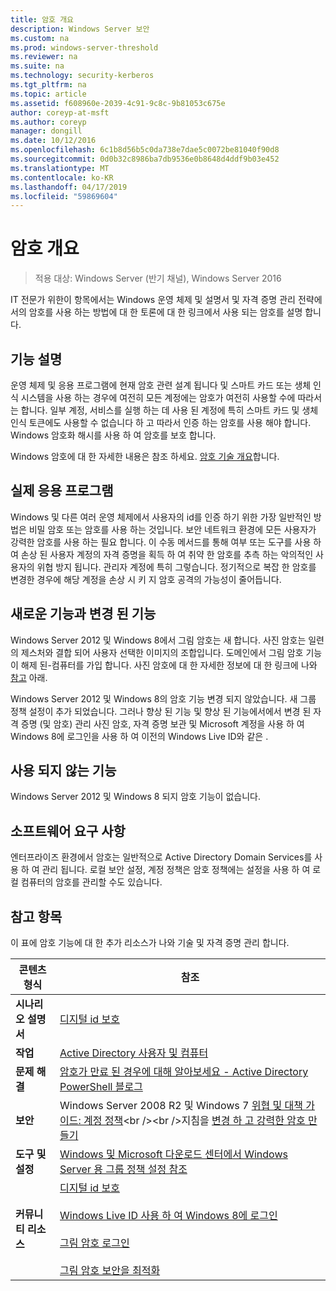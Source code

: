```yaml
---
title: 암호 개요
description: Windows Server 보안
ms.custom: na
ms.prod: windows-server-threshold
ms.reviewer: na
ms.suite: na
ms.technology: security-kerberos
ms.tgt_pltfrm: na
ms.topic: article
ms.assetid: f608960e-2039-4c91-9c8c-9b81053c675e
author: coreyp-at-msft
ms.author: coreyp
manager: dongill
ms.date: 10/12/2016
ms.openlocfilehash: 6c1b8d56b5c0da738e7dae5c0072be81040f90d8
ms.sourcegitcommit: 0d0b32c8986ba7db9536e0b8648d4ddf9b03e452
ms.translationtype: MT
ms.contentlocale: ko-KR
ms.lasthandoff: 04/17/2019
ms.locfileid: "59869604"
---
```

# <a name="passwords-overview"></a>암호 개요

>적용 대상: Windows Server (반기 채널), Windows Server 2016

IT 전문가 위한이 항목에서는 Windows 운영 체제 및 설명서 및 자격 증명 관리 전략에서의 암호를 사용 하는 방법에 대 한 토론에 대 한 링크에서 사용 되는 암호를 설명 합니다.

## <a name="BKMK_OVER"></a>기능 설명
운영 체제 및 응용 프로그램에 현재 암호 관련 설계 됩니다 및 스마트 카드 또는 생체 인식 시스템을 사용 하는 경우에 여전히 모든 계정에는 암호가 여전히 사용할 수에 따라서는 합니다. 일부 계정, 서비스를 실행 하는 데 사용 된 계정에 특히 스마트 카드 및 생체 인식 토큰에도 사용할 수 없습니다 하 고 따라서 인증 하는 암호를 사용 해야 합니다. Windows 암호화 해시를 사용 하 여 암호를 보호 합니다.

Windows 암호에 대 한 자세한 내용은 참조 하세요. [암호 기술 개요](https://technet.microsoft.com/library/hh994558(WS.10).aspx)합니다.

## <a name="BKMK_APP"></a>실제 응용 프로그램
Windows 및 다른 여러 운영 체제에서 사용자의 id를 인증 하기 위한 가장 일반적인 방법은 비밀 암호 또는 암호를 사용 하는 것입니다. 보안 네트워크 환경에 모든 사용자가 강력한 암호를 사용 하는 필요 합니다. 이 수동 메서드를 통해 여부 또는 도구를 사용 하 여 손상 된 사용자 계정의 자격 증명을 획득 하 여 취약 한 암호를 추측 하는 악의적인 사용자의 위협 방지 됩니다. 관리자 계정에 특히 그렇습니다. 정기적으로 복잡 한 암호를 변경한 경우에 해당 계정을 손상 시 키 지 암호 공격의 가능성이 줄어듭니다.

## <a name="BKMK_NEW"></a>새로운 기능과 변경 된 기능
Windows Server 2012 및 Windows 8에서 그림 암호는 새 합니다. 사진 암호는 일련의 제스처와 결합 되어 사용자 선택한 이미지의 조합입니다. 도메인에서 그림 암호 기능이 해제 된\-컴퓨터를 가입 합니다. 사진 암호에 대 한 자세한 정보에 대 한 링크에 나와 [참고](#BKMK_LINKS) 아래.

Windows Server 2012 및 Windows 8의 암호 기능 변경 되지 않았습니다. 새 그룹 정책 설정이 추가 되었습니다. 그러나 향상 된 기능 및 향상 된 기능에서에서 변경 된 자격 증명 \(및 암호\) 관리 사진 암호, 자격 증명 보관 및 Microsoft 계정을 사용 하 여 Windows 8에 로그인을 사용 하 여 이전의 Windows Live ID와 같은 .

## <a name="BKMK_DEP"></a>사용 되지 않는 기능
Windows Server 2012 및 Windows 8 되지 암호 기능이 없습니다.

## <a name="BKMK_SOFT"></a>소프트웨어 요구 사항
엔터프라이즈 환경에서 암호는 일반적으로 Active Directory Domain Services를 사용 하 여 관리 됩니다. 로컬 보안 설정, 계정 정책은 암호 정책에는 설정을 사용 하 여 로컬 컴퓨터의 암호를 관리할 수도 있습니다.

## <a name="BKMK_LINKS"></a>참고 항목
이 표에 암호 기능에 대 한 추가 리소스가 나와 기술 및 자격 증명 관리 합니다.

|콘텐츠 형식|참조|
|--------|-------|
|**시나리오 설명서**|[디지털 id 보호](http://blogs.msdn.com/b/b8/archive/2011/12/14/protecting-your-digital-identity.aspx)|
|**작업**|[Active Directory 사용자 및 컴퓨터](https://technet.microsoft.com/library/cc754217.aspx)|
|**문제 해결**|[암호가 만료 된 경우에 대해 알아보세요 \- Active Directory PowerShell 블로그](http://blogs.msdn.com/b/adpowershell/archive/2010/08/09/9970198.aspx)|
|**보안**| Windows Server 2008 R2 및 Windows 7 [위협 및 대책 가이드: 계정 정책](https://technet.microsoft.com/library/hh125920(v=ws.10).aspx)<br /><br />지침을 [변경 하 고 강력한 암호 만들기](https://www.microsoft.com/security/online-privacy/passwords-create.aspx)|
|**도구 및 설정**|[Windows 및 Microsoft 다운로드 센터에서 Windows Server 용 그룹 정책 설정 참조](https://www.microsoft.com/download/en/details.aspx?amp;displaylang=en&displaylang=en&id=25250)|
|**커뮤니티 리소스**|[디지털 id 보호](http://blogs.msdn.com/b/b8/archive/2011/12/14/protecting-your-digital-identity.aspx)<br /><br />[Windows Live ID 사용 하 여 Windows 8에 로그인](http://blogs.msdn.com/b/b8/archive/2011/09/26/signing-in-to-windows-8-with-a-windows-live-id.aspx)<br /><br />[그림 암호 로그인](http://blogs.msdn.com/b/b8/archive/2011/12/16/signing-in-with-a-picture-password.aspx)<br /><br />[그림 암호 보안을 최적화](http://blogs.msdn.com/b/b8/archive/2011/12/19/optimizing-picture-password-security.aspx)|


